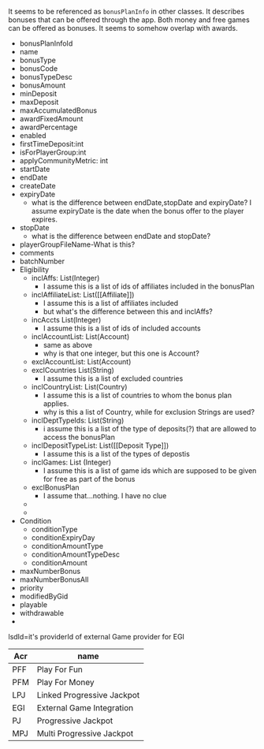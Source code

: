 It seems to be referenced as `bonusPlanInfo`  in other classes. It describes bonuses that can be offered through the app. Both money and free games can be offered as bonuses. It seems to somehow overlap with awards. 

- bonusPlanInfoId
- name
- bonusType
- bonusCode
- bonusTypeDesc
- bonusAmount
- minDeposit
- maxDeposit
- maxAccumulatedBonus
- awardFixedAmount
- awardPercentage
- enabled
- firstTimeDeposit:int
- isForPlayerGroup:int
- applyCommunityMetric: int
- startDate
- endDate
- createDate
- expiryDate 
	- what is the difference between endDate,stopDate and expiryDate? I assume expiryDate is the date when the bonus offer to the player expires.
- stopDate 
	- what is the difference between endDate and stopDate?
- playerGroupFileName-What is this?
- comments
- batchNumber
- Eligibility
	- inclAffs: List(Integer)
		- I assume this is a list of ids of affiliates included in the bonusPlan
	- inclAffiliateList: List([[Affiliate]])
		- I assume this is a list of affiliates included
		- but what's the difference between this and inclAffs?
	- incAccts List(Integer)
		- I assume this is a list of ids of included accounts
	- inclAccountList: List(Account)
		- same as above
		- why is that one integer, but this one is Account?
	- exclAccountList: List(Account)
	- exclCountries List(String)
		- I assume this is a list of excluded countries
	- inclCountryList: List(Country)
		- I assume this is a list of countries to whom the bonus plan applies. 
		- why is this a list of Country, while for exclusion Strings are used?
	- inclDeptTypeIds: List(String)
		- i assume this is a list of the type of deposits(?) that are allowed to access the bonusPlan
	- inclDepositTypeList: List([[Deposit Type]])
		- I assume this is a list of the types of depostis 
	- inclGames: List (Integer)
		- I assume this is a list of game ids which are supposed to be given for free as part of the bonus
	- exclBonusPlan
		- I assume that...nothing. I have no clue
	- 
	- 
- Condition
	- conditionType
	- conditionExpiryDay
	- conditionAmountType
	- conditionAmountTypeDesc
	- conditionAmount
- maxNumberBonus
- maxNumberBonusAll
- priority
- modifiedByGid
- playable
- withdrawable
- 

lsdId=it's providerId of external Game provider for EGI


| Acr | name |
| ---- | ---- |
| PFF | Play For Fun |
| PFM | Play For Money |
| LPJ | Linked Progressive Jackpot |
| EGI | External Game Integration |
| PJ  | Progressive Jackpot |
| MPJ | Multi Progressive Jackpot |


